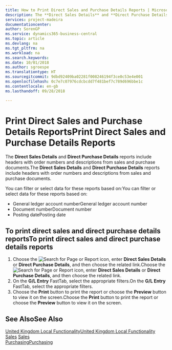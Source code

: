 ```yaml
---
title: How to Print Direct Sales and Purchase Details Reports | Microsoft Docs
description: The **Direct Sales Details** and **Direct Purchase Details** reports include headers with order numbers and descriptions from sales and purchase documents.
services: project-madeira
documentationcenter: 
author: SorenGP
ms.service: dynamics365-business-central
ms.topic: article
ms.devlang: na
ms.tgt_pltfrm: na
ms.workload: na
ms.search.keywords: 
ms.date: 10/01/2018
ms.author: sgroespe
ms.translationtype: HT
ms.sourcegitcommit: 9dbd92409ba02281f008246194f3ce0c53e4e001
ms.openlocfilehash: 0c7e7c07976cdcbcdd7f481bef7c789d696bbe1c
ms.contentlocale: en-gb
ms.lasthandoff: 09/28/2018

---
```

# <a name="print-direct-sales-and-purchase-details-reports"></a><span data-ttu-id="4ca1c-103">Print Direct Sales and Purchase Details Reports</span><span class="sxs-lookup"><span data-stu-id="4ca1c-103">Print Direct Sales and Purchase Details Reports</span></span>
<span data-ttu-id="4ca1c-104">The **Direct Sales Details** and **Direct Purchase Details** reports include headers with order numbers and descriptions from sales and purchase documents.</span><span class="sxs-lookup"><span data-stu-id="4ca1c-104">The **Direct Sales Details** and **Direct Purchase Details** reports include headers with order numbers and descriptions from sales and purchase documents.</span></span>  

 <span data-ttu-id="4ca1c-105">You can filter or select data for these reports based on:</span><span class="sxs-lookup"><span data-stu-id="4ca1c-105">You can filter or select data for these reports based on:</span></span>  

-   <span data-ttu-id="4ca1c-106">General ledger account number</span><span class="sxs-lookup"><span data-stu-id="4ca1c-106">General ledger account number</span></span>  
-   <span data-ttu-id="4ca1c-107">Document number</span><span class="sxs-lookup"><span data-stu-id="4ca1c-107">Document number</span></span>  
-   <span data-ttu-id="4ca1c-108">Posting date</span><span class="sxs-lookup"><span data-stu-id="4ca1c-108">Posting date</span></span>  

## <a name="to-print-direct-sales-and-direct-purchase-details-reports"></a><span data-ttu-id="4ca1c-109">To print direct sales and direct purchase details reports</span><span class="sxs-lookup"><span data-stu-id="4ca1c-109">To print direct sales and direct purchase details reports</span></span>  

1.  <span data-ttu-id="4ca1c-110">Choose the ![Search for Page or Report](../../media/ui-search/search_small.png "Search for Page or Report icon") icon, enter **Direct Sales Details** or **Direct Purchase Details**, and then choose the related link.</span><span class="sxs-lookup"><span data-stu-id="4ca1c-110">Choose the ![Search for Page or Report](../../media/ui-search/search_small.png "Search for Page or Report icon") icon, enter **Direct Sales Details** or **Direct Purchase Details**, and then choose the related link.</span></span>  
2.  <span data-ttu-id="4ca1c-111">On the **G/L Entry** FastTab, select the appropriate filters.</span><span class="sxs-lookup"><span data-stu-id="4ca1c-111">On the **G/L Entry** FastTab, select the appropriate filters.</span></span>  
3.  <span data-ttu-id="4ca1c-112">Choose the **Print** button to print the report or choose the **Preview** button to view it on the screen.</span><span class="sxs-lookup"><span data-stu-id="4ca1c-112">Choose the **Print** button to print the report or choose the **Preview** button to view it on the screen.</span></span>  

## <a name="see-also"></a><span data-ttu-id="4ca1c-113">See Also</span><span class="sxs-lookup"><span data-stu-id="4ca1c-113">See Also</span></span>  
 [<span data-ttu-id="4ca1c-114">United Kingdom Local Functionality</span><span class="sxs-lookup"><span data-stu-id="4ca1c-114">United Kingdom Local Functionality</span></span>](united-kingdom-local-functionality.md)  
<span data-ttu-id="4ca1c-115">[Sales](../../sales-manage-sales.md) </span><span class="sxs-lookup"><span data-stu-id="4ca1c-115">[Sales](../../sales-manage-sales.md) </span></span>  
[<span data-ttu-id="4ca1c-116">Purchasing</span><span class="sxs-lookup"><span data-stu-id="4ca1c-116">Purchasing</span></span>](../../purchasing-manage-purchasing.md)   

